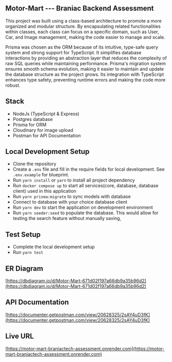 ## Motor-Mart --- Braniac Backend Assessment

This project was built using a class-based architecture to promote a more organized and modular structure. By encapsulating related functionalities within classes, each class can focus on a specific domain, such as User, Car, and Image management, making the code easier to manage and scale.

Prisma was chosen as the ORM because of its intuitive, type-safe query system and strong support for TypeScript. It simplifies database interactions by providing an abstraction layer that reduces the complexity of raw SQL queries while maintaining performance. Prisma's migration system ensures smooth schema evolution, making it easier to maintain and update the database structure as the project grows. Its integration with TypeScript enhances type safety, preventing runtime errors and making the code more robust.

## Stack

- NodeJs (TypeScript & Express)
- Postgres database
- Prisma for ORM
- Cloudinary for image upload
- Postman for API Documentation

## Local Development Setup

- Clone the repository
- Create a `.env` file and fill in the require fields for local development. See `.env.example` for blueprint.
- Run `yarn install` or `yarn` to install all project dependency
- Run `docker compose up` to start all services(core, database, database client) used in this application
- Run `yarn prisma:migrate` to sync models with database
- Connect to database with your choice database client
- Run `yarn dev` to start the application on development environment
- Run `yarn seeder:seed` to populate the database. This would allow for testing the search feature without manually saving¸

## Test Setup
- Complete the local development setup
- Run `yarn test`

## ER Diagram
[https://dbdiagram.io/d/Motor-Mart-671d02f197a66db9a35b96d2](https://dbdiagram.io/d/Motor-Mart-671d02f197a66db9a35b96d2)

## API Documentation

[https://documenter.getpostman.com/view/20628325/2sAY4uD3fK](https://documenter.getpostman.com/view/20628325/2sAY4uD3fK)

## Live URL

[https://motor-mart-braniactech-assessment.onrender.com](https://motor-mart-braniactech-assessment.onrender.com)
